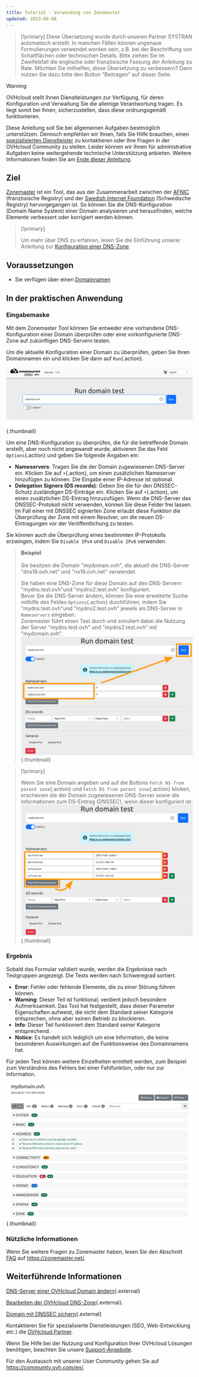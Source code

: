 ```yaml
---
title: Tutorial - Verwendung von Zonemaster
updated: 2023-06-06
---
```


> [!primary]
> Diese Übersetzung wurde durch unseren Partner SYSTRAN automatisch erstellt. In manchen Fällen können ungenaue Formulierungen verwendet worden sein, z.B. bei der Beschriftung von Schaltflächen oder technischen Details. Bitte ziehen Sie im Zweifelsfall die englische oder französische Fassung der Anleitung zu Rate. Möchten Sie mithelfen, diese Übersetzung zu verbessern? Dann nutzen Sie dazu bitte den Button "Beitragen" auf dieser Seite.
>


> [!warning]
> OVHcloud stellt Ihnen Dienstleistungen zur Verfügung, für deren Konfiguration und Verwaltung Sie die alleinige Verantwortung tragen. Es liegt somit bei Ihnen, sicherzustellen, dass diese ordnungsgemäß funktionieren.
> 
> Diese Anleitung soll Sie bei allgemeinen Aufgaben bestmöglich unterstützen. Dennoch empfehlen wir Ihnen, falls Sie Hilfe brauchen, einen [spezialisierten Dienstleister](https://partner.ovhcloud.com/de/directory/) zu kontaktieren oder Ihre Fragen in der OVHcloud Community zu stellen. Leider können wir Ihnen für administrative Aufgaben keine weitergehende technische Unterstützung anbieten. Weitere Informationen finden Sie am [Ende dieser Anleitung](#go-further).
>

## Ziel

[Zonemaster](https://zonemaster.net/) ist ein Tool, das aus der Zusammenarbeit zwischen der [AFNIC](https://www.afnic.fr/en/) (französische Registry) und der [Swedish Internet Foundation](https://internetstiftelsen.se/en/) (Schwedische Registry) hervorgegangen ist. So können Sie die DNS-Konfiguration (Domain Name System) einer Domain analysieren und herausfinden, welche Elemente verbessert oder korrigiert werden können.

> [!primary]
>
> Um mehr über DNS zu erfahren, lesen Sie die Einführung unserer Anleitung zur [Konfiguration einer DNS-Zone](/pages/web_cloud/domains/dns_zone_edit).

## Voraussetzungen

- Sie verfügen über einen [Domainnamen](https://www.ovhcloud.com/de/domains/)

## In der praktischen Anwendung

### Eingabemaske

Mit dem Zonemaster Tool können Sie entweder eine vorhandene DNS-Konfiguration einer Domain überprüfen oder eine vorkonfigurierte DNS-Zone auf zukünftigen DNS-Servern testen.

Um die aktuelle Konfiguration einer Domain zu überprüfen, geben Sie Ihren Domainnamen ein und klicken Sie dann auf `Run`{.action}.

![Screenshot aus dem Zonemaster-Formular. Die Domain "mydomain.ovh" wurde eingegeben und ist bereit, getestet zu werden.](images/zonemaster01.png){.thumbnail}

Um eine DNS-Konfiguration zu überprüfen, die für die betreffende Domain erstellt, aber noch nicht angewandt wurde, aktivieren Sie das Feld `Options`{.action} und geben Sie folgende Angaben ein:

- **Nameservers**: Tragen Sie die der Domain zugewiesenen DNS-Server ein. Klicken Sie auf `+`{.action}, um einen zusätzlichen Nameserver hinzufügen zu können. Die Eingabe einer IP-Adresse ist optional.
- **Delegation Signers (DS records)**: Geben Sie die für den DNSSEC-Schutz zuständigen DS-Einträge ein. Klicken Sie auf `+`{.action}, um einen zusätzlichen DS-Eintrag hinzuzufügen. Wenn die DNS-Server das DNSSEC-Protokoll nicht verwenden, können Sie diese Felder frei lassen. Im Fall einer mit DNSSEC signierten Zone erlaubt diese Funktion die Überprüfung der Zone mit einem Resolver, um die neuen DS-Eintragungen vor der Veröffentlichung zu testen.

Sie können auch die Überprüfung eines bestimmten IP-Protokolls erzwingen, indem Sie `Disable IPv4` und `Disable IPv6` verwenden.

> **Beispiel**:<br><br> Sie besitzen die Domain "mydomain.ovh", die aktuell die DNS-Server "dns19.ovh.net" und "ns19.ovh.net" verwendet. 
>
> Sie haben eine DNS-Zone für diese Domain auf den DNS-Servern "mydns.test.ovh"und "mydns2.test.ovh" konfiguriert.<br>
> Bevor Sie die DNS-Server ändern, können Sie eine erweiterte Suche mithilfe des Feldes `Options`{.action} durchführen, indem Sie "mydns.test.ovh"und "mydns2.test.ovh" jeweils als DNS-Server in `Nameservers` eingeben.<br>
> Zonemaster führt einen Test durch und simuliert dabei die Nutzung der Server "mydns.test.ovh" und "mydns2.test.ovh" mit "mydomain.ovh".<br>
> ![Screenshot der erweiterten Optionen des Zonemaster-Formulars. Die beiden Namensserver "mydns.test.ovh" und "mydns2.test.ovh" wurden im Abschnitt "Namensserver" des Formulars eingetragen.](images/zonemaster02.png){.thumbnail}

> [!primary]
>
> Wenn Sie eine Domain angeben und auf die Buttons `Fetch NS from parent zone`{.action} und `Fetch DS from parent zone`{.action} klicken, erscheinen die der Domain zugewiesenen DNS-Server sowie die Informationen zum DS-Eintrag (DNSSEC), wenn dieser konfiguriert ist.
> ![Screenshot der erweiterten Optionen des Zonemaster-Formulars. Die Schaltfläche „Fetch NS from parent zone“ ist hervorgehoben und die Nameserver der Domain „mydomain.ovh“ sind im Abschnitt „Nameservers“ des Formulars vorab ausgefüllt.](images/zonemaster03.png){.thumbnail}

### Ergebnis

Sobald das Formular validiert wurde, werden die Ergebnisse nach Testgruppen angezeigt. Die Tests werden nach Schweregrad sortiert.

- **Error**: Fehler oder fehlende Elemente, die zu einer Störung führen können.
- **Warning**: Dieser Teil ist funktional, verdient jedoch besondere Aufmerksamkeit. Das Tool hat festgestellt, dass dieser Parameter Eigenschaften aufweist, die nicht dem Standard seiner Kategorie entsprechen, ohne aber seinen Betrieb zu blockieren.
- **Info**: Dieser Teil funktioniert dem Standard seiner Kategorie entsprechend.
- **Notice**: Es handelt sich lediglich um eine Information, die keine besonderen Auswirkungen auf die Funktionsweise des Domainnamens hat.

Für jeden Test können weitere Einzelheiten ermittelt werden, zum Beispiel zum Verständnis des Fehlers bei einer Fehlfunktion, oder nur zur Information.

![Screenshot der Ergebnisseite von Zonemaster für die Domain „mydomain.ovh“. Der Abschnitt „Address“ wird erweitert.](images/zonemaster04.png){.thumbnail}

### Nützliche Informationen

Wenn Sie weitere Fragen zu Zonemaster haben, lesen Sie den Abschnitt [FAQ](https://zonemaster.net/en/faq) auf <https://zonemaster.net/>.

## Weiterführende Informationen <a name="go-further"></a>

[DNS-Server einer OVHcloud Domain ändern](/pages/web_cloud/domains/dns_server_general_information){.external}

[Bearbeiten der OVHcloud DNS-Zone](/pages/web_cloud/domains/dns_zone_edit){.external}.

[Domain mit DNSSEC sichern](/pages/web_cloud/domains/dns_dnssec){.external}

Kontaktieren Sie für spezialisierte Dienstleistungen (SEO, Web-Entwicklung etc.) die [OVHcloud Partner](https://partner.ovhcloud.com/de/directory/).

Wenn Sie Hilfe bei der Nutzung und Konfiguration Ihrer OVHcloud Lösungen benötigen, beachten Sie unsere [Support-Angebote](https://www.ovhcloud.com/de/support-levels/).

Für den Austausch mit unserer User Community gehen Sie auf <https://community.ovh.com/en/>.
